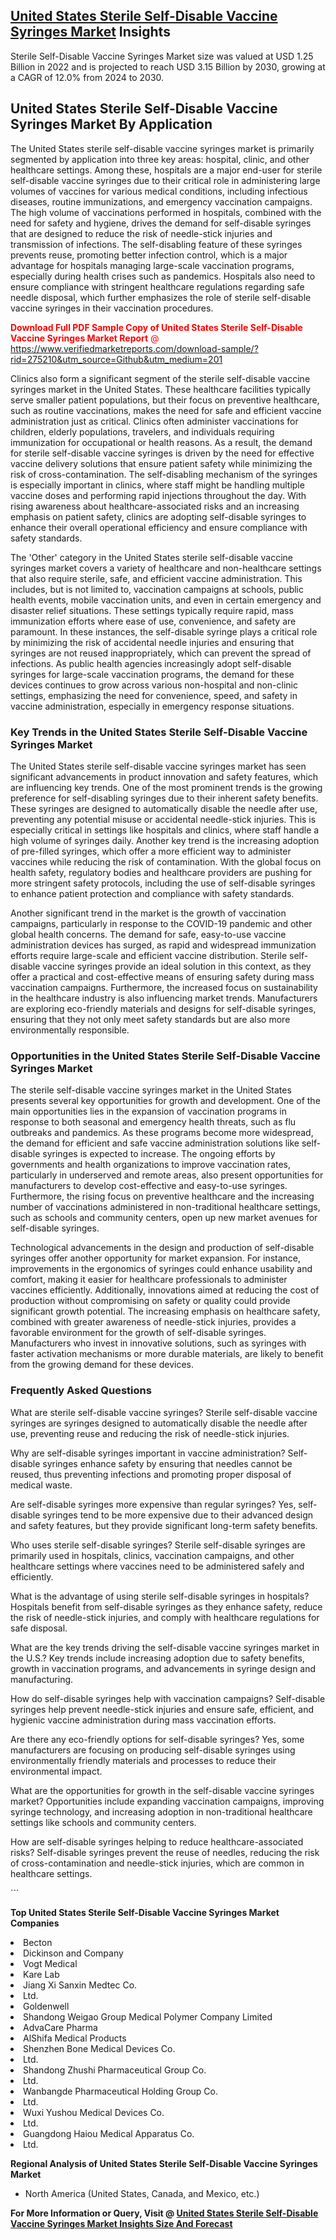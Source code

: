 <h2><a href="https://www.verifiedmarketreports.com/download-sample/?rid=275210&amp;utm_source=Github&amp;utm_medium=201" target="_blank">United States Sterile Self-Disable Vaccine Syringes Market</a> Insights</h2><p>Sterile Self-Disable Vaccine Syringes Market size was valued at USD 1.25 Billion in 2022 and is projected to reach USD 3.15 Billion by 2030, growing at a CAGR of 12.0% from 2024 to 2030.</p><p><h2>United States Sterile Self-Disable Vaccine Syringes Market By Application</h2><p>The United States sterile self-disable vaccine syringes market is primarily segmented by application into three key areas: hospital, clinic, and other healthcare settings. Among these, hospitals are a major end-user for sterile self-disable vaccine syringes due to their critical role in administering large volumes of vaccines for various medical conditions, including infectious diseases, routine immunizations, and emergency vaccination campaigns. The high volume of vaccinations performed in hospitals, combined with the need for safety and hygiene, drives the demand for self-disable syringes that are designed to reduce the risk of needle-stick injuries and transmission of infections. The self-disabling feature of these syringes prevents reuse, promoting better infection control, which is a major advantage for hospitals managing large-scale vaccination programs, especially during health crises such as pandemics. Hospitals also need to ensure compliance with stringent healthcare regulations regarding safe needle disposal, which further emphasizes the role of sterile self-disable vaccine syringes in their vaccination procedures. <p><span class=""><span style="color: #ff0000;"><strong>Download Full PDF Sample Copy of United States Sterile Self-Disable Vaccine Syringes Market Report</strong> @ </span><a href="https://www.verifiedmarketreports.com/download-sample/?rid=275210&amp;utm_source=Github&amp;utm_medium=201" target="_blank">https://www.verifiedmarketreports.com/download-sample/?rid=275210&amp;utm_source=Github&amp;utm_medium=201</a></span></p></p><p>Clinics also form a significant segment of the sterile self-disable vaccine syringes market in the United States. These healthcare facilities typically serve smaller patient populations, but their focus on preventive healthcare, such as routine vaccinations, makes the need for safe and efficient vaccine administration just as critical. Clinics often administer vaccinations for children, elderly populations, travelers, and individuals requiring immunization for occupational or health reasons. As a result, the demand for sterile self-disable vaccine syringes is driven by the need for effective vaccine delivery solutions that ensure patient safety while minimizing the risk of cross-contamination. The self-disabling mechanism of the syringes is especially important in clinics, where staff might be handling multiple vaccine doses and performing rapid injections throughout the day. With rising awareness about healthcare-associated risks and an increasing emphasis on patient safety, clinics are adopting self-disable syringes to enhance their overall operational efficiency and ensure compliance with safety standards.<p>The 'Other' category in the United States sterile self-disable vaccine syringes market covers a variety of healthcare and non-healthcare settings that also require sterile, safe, and efficient vaccine administration. This includes, but is not limited to, vaccination campaigns at schools, public health events, mobile vaccination units, and even in certain emergency and disaster relief situations. These settings typically require rapid, mass immunization efforts where ease of use, convenience, and safety are paramount. In these instances, the self-disable syringe plays a critical role by minimizing the risk of accidental needle injuries and ensuring that syringes are not reused inappropriately, which can prevent the spread of infections. As public health agencies increasingly adopt self-disable syringes for large-scale vaccination programs, the demand for these devices continues to grow across various non-hospital and non-clinic settings, emphasizing the need for convenience, speed, and safety in vaccine administration, especially in emergency response situations.<h3>Key Trends in the United States Sterile Self-Disable Vaccine Syringes Market</h3><p>The United States sterile self-disable vaccine syringes market has seen significant advancements in product innovation and safety features, which are influencing key trends. One of the most prominent trends is the growing preference for self-disabling syringes due to their inherent safety benefits. These syringes are designed to automatically disable the needle after use, preventing any potential misuse or accidental needle-stick injuries. This is especially critical in settings like hospitals and clinics, where staff handle a high volume of syringes daily. Another key trend is the increasing adoption of pre-filled syringes, which offer a more efficient way to administer vaccines while reducing the risk of contamination. With the global focus on health safety, regulatory bodies and healthcare providers are pushing for more stringent safety protocols, including the use of self-disable syringes to enhance patient protection and compliance with safety standards. <p>Another significant trend in the market is the growth of vaccination campaigns, particularly in response to the COVID-19 pandemic and other global health concerns. The demand for safe, easy-to-use vaccine administration devices has surged, as rapid and widespread immunization efforts require large-scale and efficient vaccine distribution. Sterile self-disable vaccine syringes provide an ideal solution in this context, as they offer a practical and cost-effective means of ensuring safety during mass vaccination campaigns. Furthermore, the increased focus on sustainability in the healthcare industry is also influencing market trends. Manufacturers are exploring eco-friendly materials and designs for self-disable syringes, ensuring that they not only meet safety standards but are also more environmentally responsible.<h3>Opportunities in the United States Sterile Self-Disable Vaccine Syringes Market</h3><p>The sterile self-disable vaccine syringes market in the United States presents several key opportunities for growth and development. One of the main opportunities lies in the expansion of vaccination programs in response to both seasonal and emergency health threats, such as flu outbreaks and pandemics. As these programs become more widespread, the demand for efficient and safe vaccine administration solutions like self-disable syringes is expected to increase. The ongoing efforts by governments and health organizations to improve vaccination rates, particularly in underserved and remote areas, also present opportunities for manufacturers to develop cost-effective and easy-to-use syringes. Furthermore, the rising focus on preventive healthcare and the increasing number of vaccinations administered in non-traditional healthcare settings, such as schools and community centers, open up new market avenues for self-disable syringes.<p>Technological advancements in the design and production of self-disable syringes offer another opportunity for market expansion. For instance, improvements in the ergonomics of syringes could enhance usability and comfort, making it easier for healthcare professionals to administer vaccines efficiently. Additionally, innovations aimed at reducing the cost of production without compromising on safety or quality could provide significant growth potential. The increasing emphasis on healthcare safety, combined with greater awareness of needle-stick injuries, provides a favorable environment for the growth of self-disable syringes. Manufacturers who invest in innovative solutions, such as syringes with faster activation mechanisms or more durable materials, are likely to benefit from the growing demand for these devices.<h3>Frequently Asked Questions</h3><p>What are sterile self-disable vaccine syringes? Sterile self-disable vaccine syringes are syringes designed to automatically disable the needle after use, preventing reuse and reducing the risk of needle-stick injuries.</p><p>Why are self-disable syringes important in vaccine administration? Self-disable syringes enhance safety by ensuring that needles cannot be reused, thus preventing infections and promoting proper disposal of medical waste.</p><p>Are self-disable syringes more expensive than regular syringes? Yes, self-disable syringes tend to be more expensive due to their advanced design and safety features, but they provide significant long-term safety benefits.</p><p>Who uses sterile self-disable syringes? Sterile self-disable syringes are primarily used in hospitals, clinics, vaccination campaigns, and other healthcare settings where vaccines need to be administered safely and efficiently.</p><p>What is the advantage of using sterile self-disable syringes in hospitals? Hospitals benefit from self-disable syringes as they enhance safety, reduce the risk of needle-stick injuries, and comply with healthcare regulations for safe disposal.</p><p>What are the key trends driving the self-disable vaccine syringes market in the U.S.? Key trends include increasing adoption due to safety benefits, growth in vaccination programs, and advancements in syringe design and manufacturing.</p><p>How do self-disable syringes help with vaccination campaigns? Self-disable syringes help prevent needle-stick injuries and ensure safe, efficient, and hygienic vaccine administration during mass vaccination efforts.</p><p>Are there any eco-friendly options for self-disable syringes? Yes, some manufacturers are focusing on producing self-disable syringes using environmentally friendly materials and processes to reduce their environmental impact.</p><p>What are the opportunities for growth in the self-disable vaccine syringes market? Opportunities include expanding vaccination campaigns, improving syringe technology, and increasing adoption in non-traditional healthcare settings like schools and community centers.</p><p>How are self-disable syringes helping to reduce healthcare-associated risks? Self-disable syringes prevent the reuse of needles, reducing the risk of cross-contamination and needle-stick injuries, which are common in healthcare settings.</p>```</p><p><strong>Top United States Sterile Self-Disable Vaccine Syringes Market Companies</strong></p><div data-test-id=""><p><li>Becton</li><li> Dickinson and Company</li><li> Vogt Medical</li><li> Kare Lab</li><li> Jiang Xi Sanxin Medtec Co.</li><li> Ltd.</li><li> Goldenwell</li><li> Shandong Weigao Group Medical Polymer Company Limited</li><li> AdvaCare Pharma</li><li> AlShifa Medical Products</li><li> Shenzhen Bone Medical Devices Co.</li><li> Ltd.</li><li> Shandong Zhushi Pharmaceutical Group Co.</li><li> Ltd.</li><li> Wanbangde Pharmaceutical Holding Group Co.</li><li> Ltd.</li><li> Wuxi Yushou Medical Devices Co.</li><li> Ltd.</li><li> Guangdong Haiou Medical Apparatus Co.</li><li> Ltd.</li></p><div><strong>Regional Analysis of&nbsp;United States Sterile Self-Disable Vaccine Syringes Market</strong></div><ul><li dir="ltr"><p dir="ltr">North America&nbsp;(United States, Canada, and Mexico, etc.)</p></li></ul><p><strong>For More Information or Query, Visit @&nbsp;</strong><strong><a href="https://www.verifiedmarketreports.com/product/sterile-self-disable-vaccine-syringes-market/?utm_source=Github&amp;utm_medium=201" target="_blank">United States Sterile Self-Disable Vaccine Syringes Market Insights Size And Forecast</a></strong></p></div>
